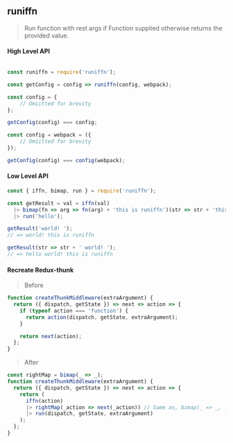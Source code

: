 ## runiffn

> Run function with rest args if Function supplied otherwise returns the provided value.

#### High Level API

```js

const runiffn = require('runiffn');

const getConfig = config => runiffn(config, webpack);

const config = {
    // Omiitted for brevity
};

getConfig(config) === config;

const config = webpack = ({
    // Omiitted for brevity
});

getConfig(config) === config(webpack);
```

#### Low Level API

```js
const { iffn, bimap, run } = require('runiffn');

const getResult = val = iffn(val)
  |> bimap(fn => arg => fn(arg) + 'this is runiffn')(str => str + 'this is runiffn')
  |> run('hello');

getResult('world! ');
// => world! this is runiffn

getResult(str => str + ' world! ');
// => hello world! this is runiffn
```

#### Recreate Redux-thunk

> Before

```js
function createThunkMiddleware(extraArgument) {
  return ({ dispatch, getState }) => next => action => {
    if (typeof action === 'function') {
      return action(dispatch, getState, extraArgument);
    }

    return next(action);
  };
}
```

> After

```js
const rightMap = bimap(_ => _);
function createThunkMiddleware(extraArgument) {
  return ({ dispatch, getState }) => next => action => {
    return (
      iffn(action)
      |> rightMap(_action => next(_action)) // Same as, bimap(_ => _, _action => next(_action))
      |> run(dispatch, getState, extraArgument)
    );
  };
}
```
